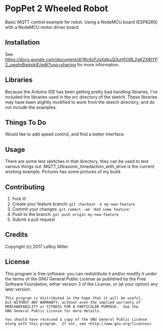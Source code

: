 # PopPet 2 Wheeled Robot

Basic MQTT control example for robot. Using a NodeMCU board (ESP8266) with a NodeMCU motor driver board.

## Installation

See https://docs.google.com/document/d/1Rc6zFJoXdAuQ3uHfjGRL2gKZX8IYP2_uwqtnBwkpkiE/edit?usp=sharing
for more information.

## Libraries

Because the Arduino IDE has been getting pretty bad handling libraries, I've included the libraries used in the src directory of the sketch. These libraries may have been slightly modified to work from the sketch directory, and do not include the examples.  

## Things To Do

Would like to add speed control, and find a better interface.

## Usage

There are some test sketches in that directory, they can be used to test various things out.
MQTT_Ultrasonic_timedaction_with_drive is the current working example.
Pictures has some pictures of my build.

## Contributing

1. Fork it!
2. Create your feature branch: `git checkout -b my-new-feature`
3. Commit your changes: `git commit -am 'Add some feature'`
4. Push to the branch: `git push origin my-new-feature`
5. Submit a pull request

## Credits

Copyright (c) 2017 LeRoy Miller

## License

This program is free software: you can redistribute it and/or modify
    it under the terms of the GNU General Public License as published by
    the Free Software Foundation, either version 3 of the License, or
    (at your option) any later version.

    This program is distributed in the hope that it will be useful,
    but WITHOUT ANY WARRANTY; without even the implied warranty of
    MERCHANTABILITY or FITNESS FOR A PARTICULAR PURPOSE.  See the
    GNU General Public License for more details.

    You should have received a copy of the GNU General Public License
    along with this program.  If not, see <http://www.gnu.org/licenses>
